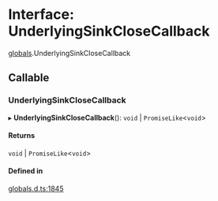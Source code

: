 # Interface: UnderlyingSinkCloseCallback

[globals](../modules/globals.md).UnderlyingSinkCloseCallback

## Callable

### UnderlyingSinkCloseCallback

▸ **UnderlyingSinkCloseCallback**(): `void` \| `PromiseLike`<`void`\>

#### Returns

`void` \| `PromiseLike`<`void`\>

#### Defined in

[globals.d.ts:1845](https://github.com/goodcodedev/bun-types/blob/8bd1b3a/globals.d.ts#L1845)
